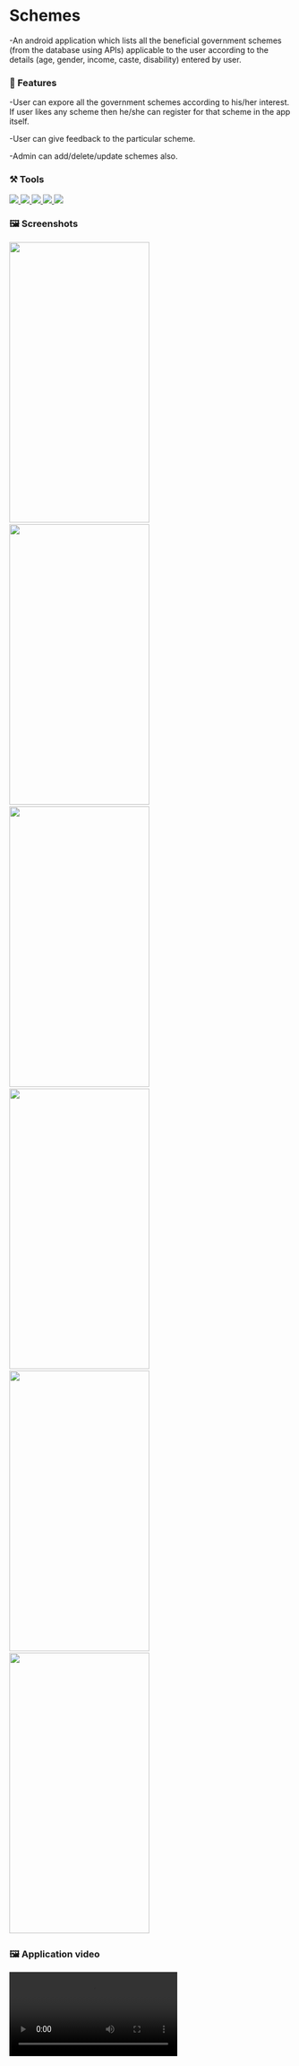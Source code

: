 # Schemes
<!-- <a href="" class="button big">Download apk</a> -->
-An android application which lists all the beneficial government schemes (from the database using APIs) 
 applicable to the user according to the details (age, gender,    income, caste, disability) entered by user.
 
 ### 📱 Features
 
-User can expore all the government schemes according to his/her interest. If user likes any scheme then
he/she can register for that scheme in the app itself.

-User can give feedback to the particular scheme.

-Admin can add/delete/update schemes also.

### ⚒️ Tools 

<a href="https://developer.android.com/studio">
  <img src="https://img.shields.io/badge/IDE-Android%20Studio-eaff00?style=flat&logo=android"> </a> 
<a href="https://firebase.google.com">
  <img src="https://img.shields.io/badge/Database-Firebase-54ff98?style=flat&logo=firebase"> </a>
<a href="https://developer.mozilla.org/en-US/docs/Web/XML/XML_introduction">
  <img src="https://img.shields.io/badge/Frontend-XML-ff9ce9?style=flat&logo=xaml"> </a> 
<a href="https://kotlinlang.org/docs/home.html">
  <img src="https://img.shields.io/badge/Backend-Kotlin-ffc96b?style=flat&logo=kotlin"> </a>
<a href="https://www.canva.com/">
  <img src="https://img.shields.io/badge/Design-Canva-6bfaff?style=flat&logo=canva"> </a> 

### 🖼️ Screenshots 

<span>
<img src="https://user-images.githubusercontent.com/83761752/174844844-32c7ab8a-56e6-403b-87a2-a1421e262cf9.jpg" width="250" height="500">&nbsp;
<img src="https://user-images.githubusercontent.com/83761752/174846692-53d7de28-900f-4aa6-bf90-b999d0415364.jpg" width="250" height="500">&nbsp;
<img src="https://user-images.githubusercontent.com/83761752/174847010-5e5c770f-fb15-4c1a-932c-d5c08f582f78.jpg" width="250" height="500">&nbsp;  
<img src="https://user-images.githubusercontent.com/83761752/174846960-454e5e7a-da7d-46ae-a513-cb3e68b9b34b.jpg" width="250" height="500">&nbsp; 
<img src="https://user-images.githubusercontent.com/83761752/174846734-057acd4c-fb06-4c28-b3d3-e9e44bfeb375.jpg" width="250" height="500">&nbsp;
<img src="https://user-images.githubusercontent.com/83761752/174846793-2f925975-d1c1-46ec-a59c-a27ded02167a.jpg" width="250" height="500">&nbsp;

</span>

### 🖼️ Application video
 
<div>

<video src='https://user-images.githubusercontent.com/83761752/175788307-5e8242d7-e81d-47cb-bd53-7b3de2d0ee1f.mp4' width=300 />
 
</div> 
